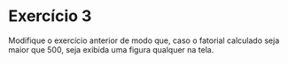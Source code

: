 # Exercício 3

Modifique o exercício anterior de modo que, caso o fatorial calculado seja maior que 500, seja exibida uma figura qualquer na tela.
